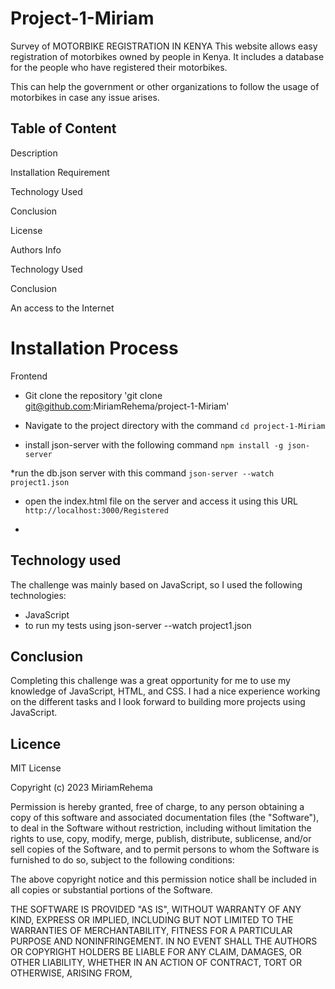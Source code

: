# Project-1-Miriam
Survey of MOTORBIKE REGISTRATION IN KENYA
This website allows  easy  registration of motorbikes owned by people in Kenya.
It includes a database for the people who have registered their motorbikes.

This can help the government or other organizations to follow the usage of motorbikes  in case any issue arises.

## Table of Content

Description

Installation Requirement

Technology Used

Conclusion

License

Authors Info

Technology Used

Conclusion

An access to the Internet

# Installation Process

Frontend

* Git clone the repository 'git clone git@github.com:MiriamRehema/project-1-Miriam'
* Navigate to the project directory with the command `cd project-1-Miriam`

* install json-server with the following command `npm install -g json-server`

*run the db.json server with this command `json-server --watch project1.json`

* open the index.html file on the server and access it using this URL `http://localhost:3000/Registered`

*
## Technology used
The challenge was mainly based on JavaScript, so I used the following technologies:
- JavaScript
- to run my tests using json-server --watch project1.json

## Conclusion
Completing this challenge was a great opportunity for me to use my knowledge of JavaScript, HTML, and CSS. I had a nice experience working on the different tasks and I look forward to building more projects using JavaScript.



## Licence
MIT License

Copyright (c) 2023 MiriamRehema

Permission is hereby granted, free of charge, to any person obtaining a copy
of this software and associated documentation files (the "Software"), to deal
in the Software without restriction, including without limitation the rights
to use, copy, modify, merge, publish, distribute, sublicense, and/or sell
copies of the Software, and to permit persons to whom the Software is
furnished to do so, subject to the following conditions:

The above copyright notice and this permission notice shall be included in all
copies or substantial portions of the Software.

THE SOFTWARE IS PROVIDED "AS IS", WITHOUT WARRANTY OF ANY KIND, EXPRESS OR
IMPLIED, INCLUDING BUT NOT LIMITED TO THE WARRANTIES OF MERCHANTABILITY,
FITNESS FOR A PARTICULAR PURPOSE AND NONINFRINGEMENT. IN NO EVENT SHALL THE
AUTHORS OR COPYRIGHT HOLDERS BE LIABLE FOR ANY CLAIM, DAMAGES, OR OTHER
LIABILITY, WHETHER IN AN ACTION OF CONTRACT, TORT OR OTHERWISE, ARISING FROM,


